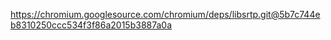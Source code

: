 https://chromium.googlesource.com/chromium/deps/libsrtp.git@5b7c744eb8310250ccc534f3f86a2015b3887a0a

